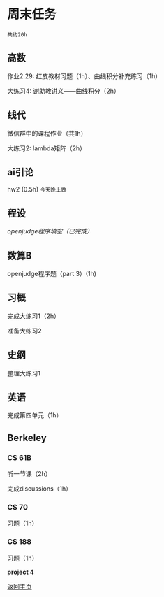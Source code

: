 # 周末任务
`共约20h`

## 高数
作业2.29: 红皮教材习题（1h）、曲线积分补充练习（1h）

大练习4: 谢助教讲义——曲线积分（2h）

## 线代
微信群中的课程作业（共1h）

大练习2: lambda矩阵（2h）

## ai引论
hw2 (0.5h) `今天晚上做`

## 程设
*openjudge程序填空（已完成）*

## 数算B
openjudge程序题（part 3）(1h)

## 习概
完成大练习1（2h）

准备大练习2

## 史纲
整理大练习1

## 英语
完成第四单元（1h）

## Berkeley

### CS 61B
听一节课（2h）

完成discussions（1h）

### CS 70
习题（1h）

### CS 188
习题（1h）

**project 4**

[返回主页](/public)